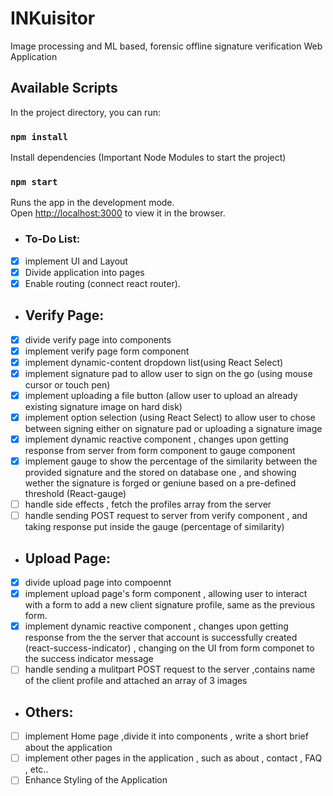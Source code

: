 # INKuisitor
Image processing and ML based, forensic offline signature verification Web Application 


## Available Scripts

In the project directory, you can run:

### `npm install `
Install dependencies (Important Node Modules to start the project)
### `npm start`

Runs the app in the development mode.\
Open [http://localhost:3000](http://localhost:3000) to view it in the browser.


- ### To-Do List: 
- [x] implement UI and Layout
- [x] Divide application into pages
- [x] Enable routing (connect react router).
- ## Verify Page: 
- [x] divide verify page into components
- [x] implement verify page form component
- [x] implement dynamic-content dropdown list(using React Select) 
- [x] implement signature pad to allow user to sign on the go  (using mouse cursor or touch pen)
- [x] implement uploading a file button (allow user to upload an already existing signature image on hard disk)
- [x] implement option selection (using React Select) to allow user to chose between signing either on signature pad or uploading a signature image
- [x] implement dynamic reactive component , changes upon getting response from server from form component to gauge component
- [x] implement gauge to show the percentage of the similarity between the provided signature and the stored on database one , and showing wether the signature is forged or geniune based on a pre-defined threshold (React-gauge)
- [ ] handle side effects , fetch the profiles array from the server
- [ ] handle sending POST request to server from verify component , and taking response put inside the gauge (percentage of similarity)
- ## Upload Page: 
- [x] divide upload page into compoennt
- [x] implement upload page's form component , allowing user to interact with a form to add a new client signature profile, same as the previous form.
- [x] implement dynamic reactive component , changes upon getting response from the the server that account is successfully created (react-success-indicator) , changing on the UI from form componet to the success indicator message 
- [ ] handle sending a mulitpart POST request to the server ,contains name of the client profile and attached an array of 3 images
- ## Others: 
- [ ] implement Home page ,divide it into components , write a short brief about the application
- [ ] implement other pages in the application , such as about , contact , FAQ , etc..
- [ ] Enhance Styling of the Application
